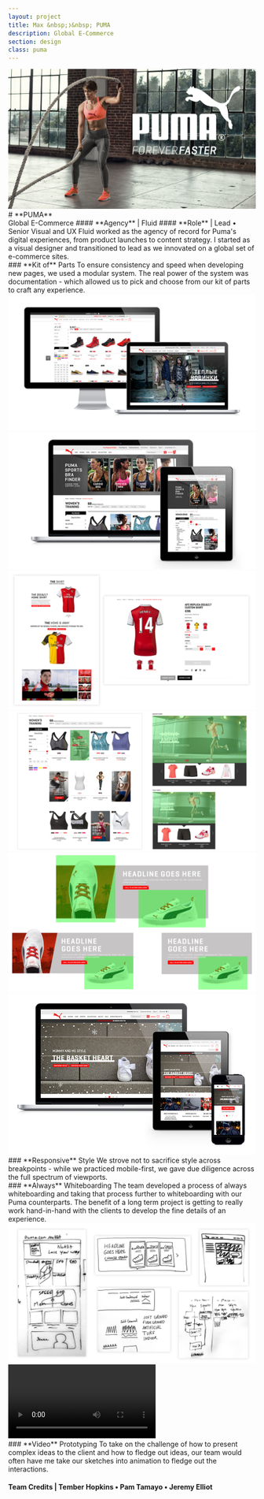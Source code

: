 ```yaml
---
layout: project
title: Max &nbsp;❭&nbsp; PUMA
description: Global E-Commerce
section: design
class: puma
---
```


<div class="order-flip">
<div class="content two-thirds"><a class="img-modal" rel="group" href="intro.jpg" ><img src="intro.jpg" alt=" "/></a></div>
<div class="content third" markdown="1">
# **PUMA**<br>Global E-Commerce  
#### **Agency** | Fluid
#### **Role** | Lead • Senior Visual and UX
Fluid worked as the agency of record for Puma's digital experiences, from product launches to content strategy. I started as a visual designer and transitioned to lead as we innovated on a global set of e-commerce sites.
</div>
</div>


<div class="content article" markdown="1">
### **Kit of** Parts
To ensure consistency and speed when developing new pages, we used a modular system. The real power of the system was documentation - which allowed us to pick and choose from our kit of parts to craft any experience.
</div>
<div class="content third"><a class="img-modal" rel="group" href="puma-1.jpg" ><img src="puma-1.jpg" alt=" "/></a></div>

<!-- <div class="content half"><a class="img-modal" rel="group" href="kop-guide.jpg" ><img src="kop-guide.jpg" alt=" "/></a></div> -->
<div class="content third"><a class="img-modal" rel="group" href="puma-2.jpg" ><img src="puma-2.jpg" alt=" "/></a></div>
<div class="content third"><a class="img-modal" rel="group" href="puma-3.jpg" ><img src="puma-3.jpg" alt=" "/></a></div>
<div class="content third"><a class="img-modal" rel="group" href="kop-2.jpg" ><img src="kop-2.jpg" alt=" "/></a></div>
<div class="content third"><a class="img-modal" rel="group" href="product-spotlight.jpg" ><img src="product-spotlight.jpg" alt=" "/></a></div>

<div class="order-flip">
<div class="content half"><a class="img-modal" rel="group" href="puma-4.jpg" ><img src="puma-4.jpg" alt=" "/></a></div>
<div class="content half" markdown="1">
### **Responsive** Style
We strove not to sacrifice style across breakpoints - while we practiced mobile-first, we gave due diligence across the full spectrum of viewports.
</div>
</div>

<div class="content half" markdown="1">
### **Always** Whiteboarding
The team developed a process of always whiteboarding and taking that process further to whiteboarding with our Puma counterparts. The benefit of a long term project is getting to really work hand-in-hand with the clients to develop the fine details of an experience.
</div>
<div class="content half"><a class="img-modal" rel="group" href="puma-5.jpg" ><img src="puma-5.jpg" alt=" "/></a></div>

<div class="order-flip">
<video class="content half" autoplay loop>
  <source src="puma-7.mp4" type="video/mp4">
</video>
<div class="content half" markdown="1">
### **Video** Prototyping
To take on the challenge of how to present complex ideas to the client and how to fledge out ideas, our team would often have me take our sketches into animation to fledge out the interactions.
</div>
</div>

<div class="content article">
<h4 class="txt-center"><b>Team Credits</b> | Tember Hopkins • Pam Tamayo • Jeremy Elliot</h4>
</div>
